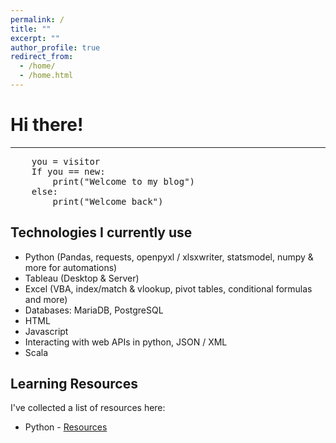 ```yaml
---
permalink: /
title: ""
excerpt: ""
author_profile: true
redirect_from: 
  - /home/
  - /home.html
---
```


# Hi there!
---

<pre>
	you = visitor
	If you == new:
		print("Welcome to my blog")
	else:
		print("Welcome back")
</pre>

Technologies I currently use
---
* Python (Pandas, requests, openpyxl / xlsxwriter, statsmodel, numpy & more for automations)
* Tableau (Desktop & Server)
* Excel (VBA, index/match & vlookup, pivot tables, conditional formulas and more)
* Databases: MariaDB, PostgreSQL
* HTML
* Javascript
* Interacting with web APIs in python, JSON / XML
* Scala

Learning Resources
---
I've collected a list of resources here: 
* Python - [Resources](/python-resources)